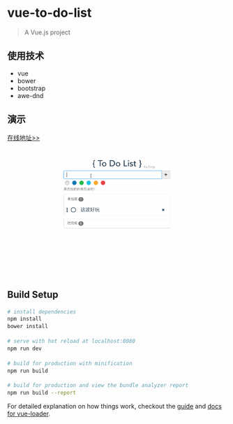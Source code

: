 # vue-to-do-list

> A Vue.js project

## 使用技术

* vue
* bower
* bootstrap
* awe-dnd

## 演示

[在线地址>>](http://zongzi531.com/vue-to-do-list/)

![demo](demo3.gif)

## Build Setup

``` bash
# install dependencies
npm install
bower install

# serve with hot reload at localhost:8080
npm run dev

# build for production with minification
npm run build

# build for production and view the bundle analyzer report
npm run build --report
```

For detailed explanation on how things work, checkout the [guide](http://vuejs-templates.github.io/webpack/) and [docs for vue-loader](http://vuejs.github.io/vue-loader).
